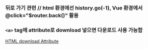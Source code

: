 ### 뒤로 가기 관련 // html 환경에선 history.go(-1), Vue 환경에서 @click="$router.back()" 활용

### `<a>` tag에 attribute로 download 넣으면 다운로드 사용 가능함

[HTML download Attribute](https://www.w3schools.com/tags/att_a_download.asp)